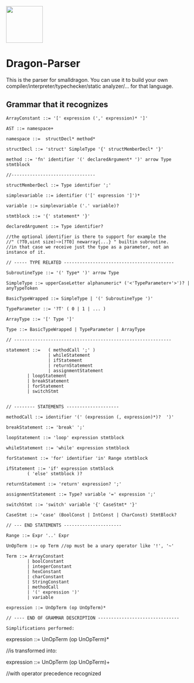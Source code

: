 <img src="https://raw.githubusercontent.com/pointbazaar/smalldragon/dev/lexer/img/dragon-logo.svg" width="100" height="100"/>

# Dragon-Parser

This is the parser for smalldragon.
You can use it to build your own compiler/interpreter/typechecker/static analyzer/... for that language.

## Grammar that it recognizes

```
ArrayConstant ::= '[' expression (',' expression)* ']'

AST ::= namespace+

namespace ::=  structDecl* method*

structDecl ::= 'struct' SimpleType '{' structMemberDecl* '}'

method ::= 'fn' identifier '(' declaredArgument* ')' arrow Type stmtblock

//--------------------------------

structMemberDecl ::= Type identifier ';'

simplevariable ::= identifier ('[' expression ']')*

variable ::= simplevariable ('.' variable)?

stmtblock ::= '{' statement* '}'

declaredArgument ::= Type identifier? 

//the optional identifier is there to support for example the 
//" (?T0,uint size)~>[?T0] newarray{...} " builtin subroutine.
//in that case we receive just the type as a parameter, not an instance of it.

// ----- TYPE RELATED ------------------------------------------

SubroutineType ::= '(' Type* ')' arrow Type

SimpleType ::= upperCaseLetter alphanumeric* ('<'TypeParameter+'>')? | anyTypeToken

BasicTypeWrapped ::= SimpleType | '(' SubroutineType ')'

TypeParameter ::= '?T' ( 0 | 1 | ... )

ArrayType ::= '[' Type ']'

Type ::= BasicTypeWrapped | TypeParameter | ArrayType

// ------------------------------------------------------------

statement ::=   ( methodCall ';' )
                | whileStatement 
                | ifStatement 
                | returnStatement 
                | assignmentStatement
		| loopStatement
		| breakStatement
		| forStatement
		| switchStmt


// -------- STATEMENTS --------------------

methodCall ::= identifier '(' (expression (, expression)*)?  ')'

breakStatement ::= 'break' ';'

loopStatement ::= 'loop' expression stmtblock

whileStatement ::= 'while' expression stmtblock

forStatement ::= 'for' identifier 'in' Range stmtblock

ifStatement ::= 'if' expression stmtblock
		( 'else' stmtblock )?
				
returnStatement ::= 'return' expression? ';'

assignmentStatement ::= Type? variable '=' expression ';'

switchStmt ::= 'switch' variable '{' CaseStmt* '}'

CaseStmt ::= 'case' (BoolConst | IntConst | CharConst) StmtBlock?

// --- END STATEMENTS ----------------------

Range ::= Expr '..' Expr

UnOpTerm ::= op Term //op must be a unary operator like '!', '~'

Term ::= ArrayConstant 
		| boolConstant 
		| integerConstant 
		| hexConstant
		| charConstant 
		| StringConstant
		| methodCall 
		| '(' expression ')' 
		| variable

expression ::= UnOpTerm (op UnOpTerm)*

// ---- END OF GRAMMAR DESCRIPTION -------------------------------

Simplifications performed:
```
expression ::= UnOpTerm (op UnOpTerm)*

//is transformed into:

expression ::= UnOpTerm (op UnOpTerm)+

//with operator precedence recognized
```


